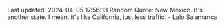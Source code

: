 Last updated: 2024-04-05 17:56:13
Random Quote: New Mexico. It's another state. I mean, it's like California, just less traffic. - Lalo Salamanca